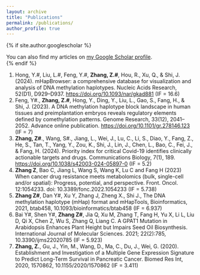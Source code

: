 ```yaml
---
layout: archive
title: "Publications"
permalink: /publications/
author_profile: true
---
```


{% if site.author.googlescholar %}
  <div class="wordwrap">You can also find my articles on <a href="https://scholar.google.com/citations?user=96bfIR4AAAAJ&hl=zh-CN">my Google Scholar profile</a>.</div>
{% endif %}

<!-- {% include base_path %}

{% for post in site.publications reversed %}
  {% include archive-single.html %}
{% endfor %} -->
1.	Hong, Y.#, Liu, L.#, Feng, Y.#, **Zhang, Z.#**, Hou, R., Xu, Q., & Shi, J. (2024). mHapBrowser: a comprehensive database for visualization and analysis of DNA methylation haplotypes. Nucleic Acids Research, 52(D1), D929–D937. https://doi.org/10.1093/nar/gkad881 (IF = 16.6) <br/>
2.	Feng, Y#., **Zhang, Z.#**, Hong, Y., Ding, Y., Liu, L., Gao, S., Fang, H., & Shi, J. (2023). A DNA methylation haplotype block landscape in human tissues and preimplantation embryos reveals regulatory elements defined by comethylation patterns. Genome Research, 33(12), 2041–2052. Advance online publication. https://doi.org/10.1101/gr.278146.123 (IF = 7) <br/>
3.	**Zhang, Z#**., Wang, S#., Jiang, L., Wei, J., Lu, C., Li, S., Diao, Y., Fang, Z., He, S., Tan, T., Yang, Y., Zou, K., Shi, J., Lin, J., Chen, L., Bao, C., Fei, J., & Fang, H. (2024). Priority index for critical Covid-19 identifies clinically actionable targets and drugs. Communications Biology, 7(1), 189. https://doi.org/10.1038/s42003-024-05897-0 (IF = 5.2)<br/>
4.	**Zhang Z**, Bao C, Jiang L, Wang S, Wang K, Lu C and Fang H (2023) When cancer drug resistance meets metabolomics (bulk, single-cell and/or spatial): Progress, potential, and perspective. Front. Oncol. 12:1054233. doi: 10.3389/fonc.2022.1054233 (IF = 5.738)<br/>
5.	**Zhang Z#**, Dan Y#, Xu Y, Zhang J, Zheng X., Shi J., The DNA methylation haplotype (mHap) format and mHapTools, Bioinformatics, 2021, btab458, 10.1093/bioinformatics/btab458 (IF = 6.937)<br/>
6.	Bai Y#, Shen Y#, **Zhang Z#**, Jia Q, Xu M, Zhang T, Fang H, Yu X, Li L, Liu D, Qi X, Chen Z, Wu S, Zhang Q, Liang C. A GPAT1 Mutation in Arabidopsis Enhances Plant Height but Impairs Seed Oil Biosynthesis. International Journal of Molecular Sciences. 2021; 22(2):785, 10.3390/ijms22020785 (IF = 5.923)<br/>
7.	**Zhang, Z.**, Gu, J., Yin, M., Wang, D., Ma, C., Du, J., Wei, G. (2020). Establishment and Investigation of a Multiple Gene Expression Signature to Predict Long-Term Survival in Pancreatic Cancer. Biomed Res Int, 2020, 1570862, 10.1155/2020/1570862 (IF = 3.411)<br/>

